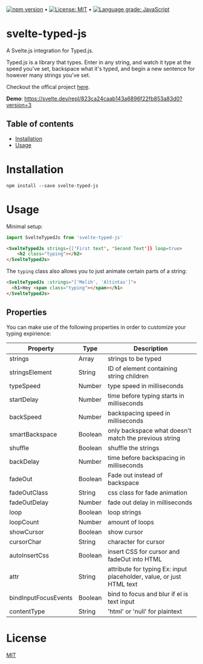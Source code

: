[![npm version](https://badge.fury.io/js/svelte-typed-js.svg)](https://www.npmjs.com/package/svelte-typed-js) &bull; [![License: MIT](https://img.shields.io/badge/License-MIT-yellow.svg)](https://github.com/MelihAltintas/svelte-typed-js/blob/master/LICENSE) &bull; [![Language grade: JavaScript](https://img.shields.io/lgtm/grade/javascript/g/MelihAltintas/svelte-typed-js.svg?logo=lgtm&logoWidth=18)](https://lgtm.com/projects/g/MelihAltintas/svelte-typed-js/context:javascript) 

# svelte-typed-js


A Svelte.js integration for Typed.js.

Typed.js is a library that types. Enter in any string, and watch it type at the speed you've set, backspace what it's typed, and begin a new sentence for however many strings you've set.

Checkout the offical project [here](https://github.com/mattboldt/typed.js/).

**Demo**: https://svelte.dev/repl/823ca24caab143a6896f22fb853a83d0?version=3

## Table of contents

- [Installation](#installation)
- [Usage](#usage)

# Installation

```
npm install --save svelte-typed-js
```

# Usage

Minimal setup:

```javascript
import SvelteTypedJs from 'svelte-typed-js'
```

```html
<SvelteTypedJs strings={['First text', 'Second Text']} loop=true>
	<h2 class="typing"></h2>
</SvelteTypedJs>
```

The `typing` class also allows you to just animate certain parts of a string:
```html
<SvelteTypedJs :strings="['Melih', 'Altintas']">
  <h1>Hey <span class="typing"></span></h1>
</SvelteTypedJs>
```

## Properties
You can make use of the following properties in order to customize your typing expirience:

| Property             | Type    | Description                                                          
|----------------------|---------|----------------------------------------------------------------------
| strings              | Array   | strings to be typed                                                  
| stringsElement       | String  | ID of element containing string children                                                                                             
| typeSpeed            | Number  | type speed in milliseconds                                                                                                           
| startDelay           | Number  | time before typing starts in milliseconds                                                                                            
| backSpeed            | Number  | backspacing speed in milliseconds                                                
| smartBackspace       | Boolean | only backspace what doesn't match the previous string          
| shuffle              | Boolean | shuffle the strings                                                                                                              
| backDelay            | Number  | time before backspacing in milliseconds                                                                                        
| fadeOut              | Boolean | Fade out instead of backspace                                                                                                   
| fadeOutClass         | String  | css class for fade animation                                                                                                         
| fadeOutDelay         | Number | fade out delay in milliseconds                                                                                                 
| loop                 | Boolean | loop strings                                                                                                                     
| loopCount            | Number  | amount of loops                                                                                                                   
| showCursor           | Boolean | show cursor                                                                                                                  
| cursorChar           | String  | character for cursor                                                                                                         
| autoInsertCss        | Boolean | insert CSS for cursor and fadeOut into HTML                                                                                        
| attr                 | String  | attribute for typing Ex: input placeholder, value, or just HTML text                                                                 
| bindInputFocusEvents | Boolean | bind to focus and blur if el is text input                                                                                          
| contentType          | String  | 'html' or 'null' for plaintext                                                                                                    


# License

[MIT](http://opensource.org/licenses/MIT)